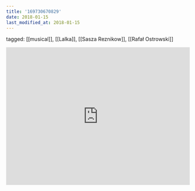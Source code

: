 ```yaml
---
title: '169730670829'
date: 2018-01-15
last_modified_at: 2018-01-15
---
```

tagged: [[musical]], [[Lalka]], [[Sasza Reznikow]], [[Rafał Ostrowski]]
<iframe allow="accelerometer; autoplay; clipboard-write; encrypted-media; gyroscope; picture-in-picture" allowfullscreen="" frameborder="0" height="375" id="youtube_iframe" src="https://www.youtube.com/embed/l0QblE5EyLA?feature=oembed&amp;enablejsapi=1&amp;origin=https://safe.txmblr.com&amp;wmode=opaque" width="500"></iframe>
